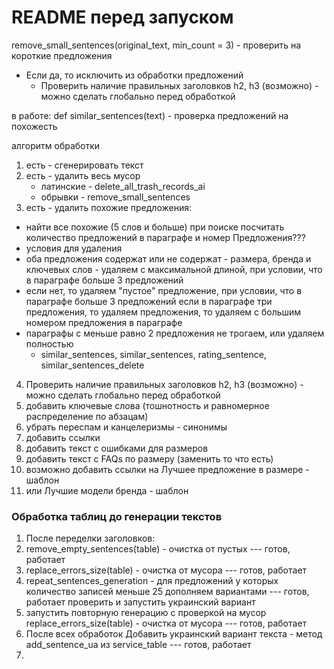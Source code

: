 # README перед запуском

remove_small_sentences(original_text, min_count = 3) - проверить на короткие предложения
- Если да, то исключить из обработки предложений
  - Проверить наличие правильных заголовков h2, h3 (возможно) - можно сделать глобально перед обработкой

в работе:
def similar_sentences(text) - проверка предложений на похожесть

алгоритм обработки
1. есть - сгенерировать текст 
2. есть - удалить весь мусор 
   * латинские - delete_all_trash_records_ai
   * обрывки - remove_small_sentences
3. есть - удалить похожие предложения:
 - найти все похожие (5 слов и больше) при поиске посчитать количество предложений в параграфе  и номер Предложения???
 - условия для удаления 
 - оба предложения содержат или не содержат - размера, бренда и ключевых слов - 
удаляем с максимальной длиной, при условии, что в параграфе больше 3 предложений
 - если нет, то удаляем "пустое" предложение, при условии, что в параграфе больше 3 предложений
 если в параграфе три предложения, то удаляем предложения, то удаляем с большим номером предложения в параграфе
 - параграфы с меньше равно 2 предложения не трогаем, или удаляем полностью
   - similar_sentences, similar_sentences, rating_sentence, similar_sentences_delete  

4. Проверить наличие правильных заголовков h2, h3 (возможно) - можно сделать глобально перед обработкой
5. добавить ключевые слова (тошнотность и равномерное распределение по абзацам)
6. убрать переспам и канцелеризмы - синонимы
7. добавить ссылки 
8. добавить текст с ошибками для размеров 
9. добавить текст с FAQs по размеру (заменить то что есть)
10. возможно добавить ссылки на Лучшее предложение в размере - шаблон
11. или Лучшие модели бренда - шаблон

### Обработка таблиц до генерации текстов
1. После переделки заголовков:
1. remove_empty_sentences(table) - очистка от пустых  --- готов, работает
2. replace_errors_size(table) - очистка от мусора  --- готов, работает 
3. repeat_sentences_generation - для предложений у которых количество записей меньше 25 дополняем вариантами --- готов, работает
проверить и запустить украинский вариант
1. запустить повторную генерацию с проверкой на мусор  replace_errors_size(table) - очистка от мусора  --- готов, работает 
2. После всех обработок Добавить украинский вариант текста  - метод add_sentence_ua из service_table --- готов, работает
3. 

